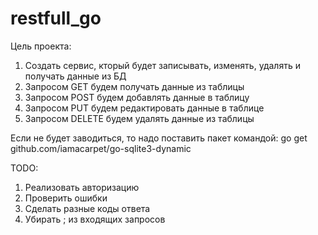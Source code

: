 # restfull_go

Цель проекта:

1. Создать сервис, кторый будет записывать, изменять, удалять и получать данные из БД
2. Запросом GET будем получать данные из таблицы
3. Запросом POST будем добавлять данные в таблицу
4. Запросом PUT будем редактировать данные в таблице
5. Запросом DELETE будем удалять данные из таблицы

Если не будет заводиться, то надо поставить пакет командой:
go get github.com/iamacarpet/go-sqlite3-dynamic


TODO:
1. Реализовать авторизацию
2. Проверить ошибки
3. Сделать разные коды ответа
4. Убирать ; из входящих запросов
